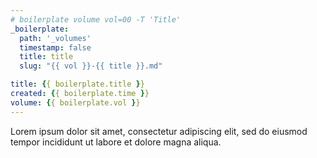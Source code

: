 ```yaml
---
# boilerplate volume vol=00 -T 'Title'
_boilerplate:
  path: '_volumes'
  timestamp: false
  title: title
  slug: "{{ vol }}-{{ title }}.md"

title: {{ boilerplate.title }}
created: {{ boilerplate.time }}
volume: {{ boilerplate.vol }}
---
```



Lorem ipsum dolor sit amet, consectetur adipiscing elit, sed do eiusmod tempor incididunt ut labore et dolore magna aliqua.


